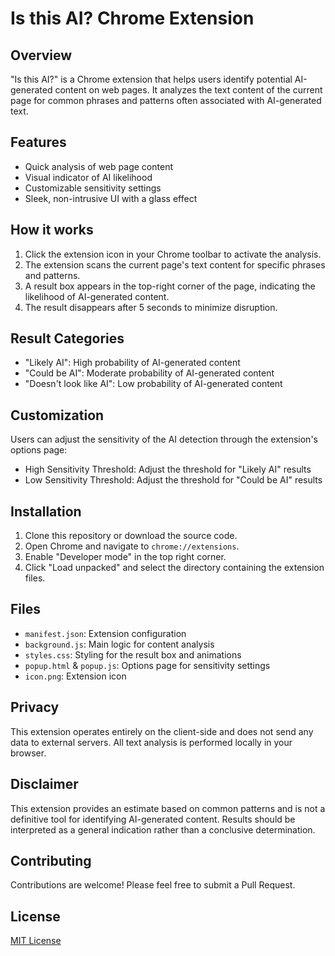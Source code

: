 # Is this AI? Chrome Extension

## Overview

"Is this AI?" is a Chrome extension that helps users identify potential AI-generated content on web pages. It analyzes the text content of the current page for common phrases and patterns often associated with AI-generated text.

## Features

- Quick analysis of web page content
- Visual indicator of AI likelihood
- Customizable sensitivity settings
- Sleek, non-intrusive UI with a glass effect

## How it works

1. Click the extension icon in your Chrome toolbar to activate the analysis.
2. The extension scans the current page's text content for specific phrases and patterns.
3. A result box appears in the top-right corner of the page, indicating the likelihood of AI-generated content.
4. The result disappears after 5 seconds to minimize disruption.

## Result Categories

- "Likely AI": High probability of AI-generated content
- "Could be AI": Moderate probability of AI-generated content
- "Doesn't look like AI": Low probability of AI-generated content

## Customization

Users can adjust the sensitivity of the AI detection through the extension's options page:

- High Sensitivity Threshold: Adjust the threshold for "Likely AI" results
- Low Sensitivity Threshold: Adjust the threshold for "Could be AI" results

## Installation

1. Clone this repository or download the source code.
2. Open Chrome and navigate to `chrome://extensions`.
3. Enable "Developer mode" in the top right corner.
4. Click "Load unpacked" and select the directory containing the extension files.

## Files

- `manifest.json`: Extension configuration
- `background.js`: Main logic for content analysis
- `styles.css`: Styling for the result box and animations
- `popup.html` & `popup.js`: Options page for sensitivity settings
- `icon.png`: Extension icon

## Privacy

This extension operates entirely on the client-side and does not send any data to external servers. All text analysis is performed locally in your browser.

## Disclaimer

This extension provides an estimate based on common patterns and is not a definitive tool for identifying AI-generated content. Results should be interpreted as a general indication rather than a conclusive determination.

## Contributing

Contributions are welcome! Please feel free to submit a Pull Request.

## License

[MIT License](LICENSE)
